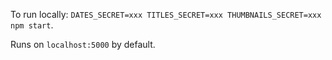 To run locally: `DATES_SECRET=xxx TITLES_SECRET=xxx THUMBNAILS_SECRET=xxx npm start`.

Runs on `localhost:5000` by default.